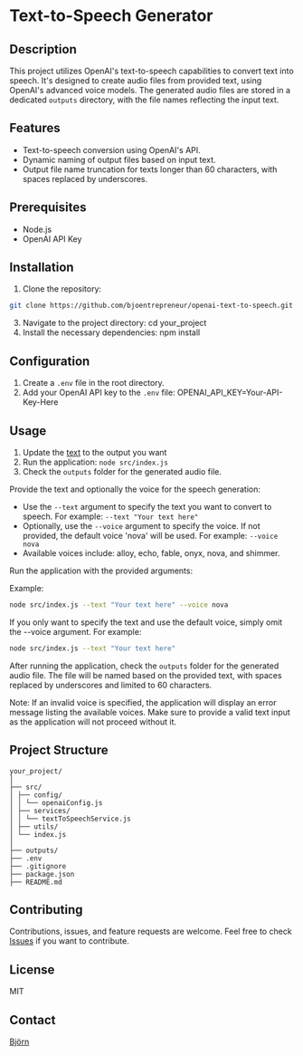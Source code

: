 # Text-to-Speech Generator

## Description

This project utilizes OpenAI's text-to-speech capabilities to convert text into speech. It's designed to create audio files from provided text, using OpenAI's advanced voice models. The generated audio files are stored in a dedicated `outputs` directory, with the file names reflecting the input text.

## Features

- Text-to-speech conversion using OpenAI's API.
- Dynamic naming of output files based on input text.
- Output file name truncation for texts longer than 60 characters, with spaces replaced by underscores.

## Prerequisites

- Node.js
- OpenAI API Key

## Installation

1. Clone the repository:

```bash
git clone https://github.com/bjoentrepreneur/openai-text-to-speech.git
```

3. Navigate to the project directory:
   cd your_project
4. Install the necessary dependencies:
   npm install

## Configuration

1. Create a `.env` file in the root directory.
2. Add your OpenAI API key to the `.env` file:
   OPENAI_API_KEY=Your-API-Key-Here

## Usage

1. Update the [text](https://github.com/bjoentrepreneur/openai-text-to-speech/blob/a5dcb496f7dd843a203b484064b631ccd0fbf464/src/index.js#L5C15-L5C15) to the output you want
2. Run the application: `node src/index.js`
3. Check the `outputs` folder for the generated audio file.

Provide the text and optionally the voice for the speech generation:

- Use the `--text` argument to specify the text you want to convert to speech. For example:
  `--text "Your text here"`
- Optionally, use the `--voice` argument to specify the voice. If not provided, the default voice 'nova' will be used. For example: `--voice nova`
- Available voices include: alloy, echo, fable, onyx, nova, and shimmer.

Run the application with the provided arguments:

Example:

```bash
node src/index.js --text "Your text here" --voice nova
```

If you only want to specify the text and use the default voice, simply omit the --voice argument. For example:

```bash
node src/index.js --text "Your text here"
```

After running the application, check the `outputs` folder for the generated audio file. The file will be named based on the provided text, with spaces replaced by underscores and limited to 60 characters.

Note: If an invalid voice is specified, the application will display an error message listing the available voices. Make sure to provide a valid text input as the application will not proceed without it.

## Project Structure

```
your_project/
│
├── src/
│ ├── config/
│ │ └── openaiConfig.js
│ ├── services/
│ │ └── textToSpeechService.js
│ ├── utils/
│ └── index.js
│
├── outputs/
├── .env
├── .gitignore
├── package.json
├── README.md
```

## Contributing

Contributions, issues, and feature requests are welcome. Feel free to check [Issues](https://github.com/bjoentrepreneur/openai-text-to-speech/issues) if you want to contribute.

## License

MIT

## Contact

[Björn](https://github.com/bjoentrepreneur)
